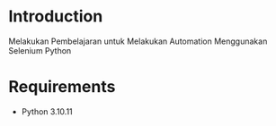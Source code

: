 # Introduction
Melakukan Pembelajaran untuk Melakukan Automation Menggunakan Selenium Python

# Requirements
- Python 3.10.11


